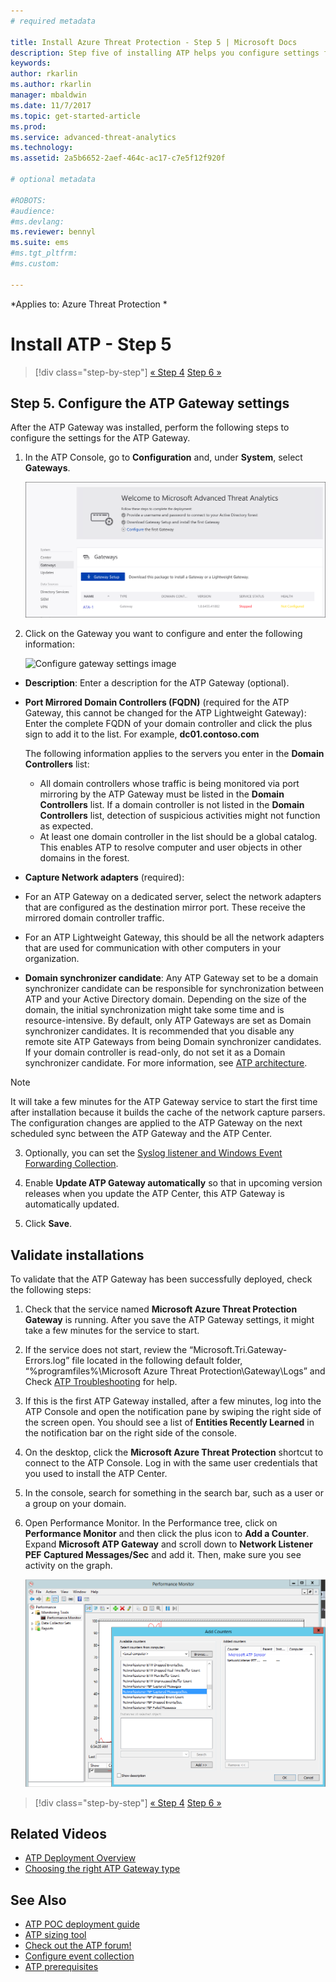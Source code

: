 ```yaml
---
# required metadata

title: Install Azure Threat Protection - Step 5 | Microsoft Docs
description: Step five of installing ATP helps you configure settings for your ATP Gateway.
keywords:
author: rkarlin
ms.author: rkarlin
manager: mbaldwin
ms.date: 11/7/2017
ms.topic: get-started-article
ms.prod:
ms.service: advanced-threat-analytics
ms.technology:
ms.assetid: 2a5b6652-2aef-464c-ac17-c7e5f12f920f

# optional metadata

#ROBOTS:
#audience:
#ms.devlang:
ms.reviewer: bennyl
ms.suite: ems
#ms.tgt_pltfrm:
#ms.custom:

---
```


*Applies to: Azure Threat Protection *



# Install ATP - Step 5

>[!div class="step-by-step"]
[« Step 4](install-ata-step4.md)
[Step 6 »](install-ata-step6.md)


## Step 5. Configure the ATP Gateway settings
After the ATP Gateway was installed, perform the following steps to configure the settings for the ATP Gateway.

1.  In the ATP Console, go to **Configuration** and, under **System**, select **Gateways**.
   
     ![Configure gateway settings image](media/ata-gw-config-1.png)


2.  Click on the Gateway you want to configure and enter the following information:

    ![Configure gateway settings image](media/ATP-Gateways-config-2.png)

  - **Description**: Enter a description for the ATP Gateway (optional).
  - **Port Mirrored Domain Controllers (FQDN)** (required for the ATP Gateway, this cannot be changed for the ATP Lightweight Gateway): Enter the complete FQDN of your domain controller and click the plus sign to add it to the list. For example,  **dc01.contoso.com**

      The following information applies to the servers you enter in the **Domain Controllers** list:
      - All domain controllers whose traffic is being monitored via port mirroring by the ATP Gateway must be listed in the **Domain Controllers** list. If a domain controller is not listed in the **Domain Controllers** list, detection of suspicious activities might not function as expected.
      - At least one domain controller in the list should be a global catalog. This enables ATP to resolve computer and user objects in other domains in the forest.

  - **Capture Network adapters** (required):
  - For an ATP Gateway on a dedicated server, select the network adapters that are configured as the destination mirror port. These receive the mirrored domain controller traffic.
  - For an ATP Lightweight Gateway, this should be all the network adapters that are used for communication with other computers in your organization.


  - **Domain synchronizer candidate**: Any ATP Gateway set to be a domain synchronizer candidate can be responsible for synchronization between ATP and your Active Directory domain. Depending on the size of the domain, the initial synchronization might take some time and is resource-intensive. By default, only ATP Gateways are set as Domain synchronizer candidates.
   It is recommended that you disable any remote site ATP Gateways from being Domain synchronizer candidates.
   If your domain controller is read-only, do not set it as a Domain synchronizer candidate. For more information, see [ATP architecture](ata-architecture.md#ata-lightweight-gateway-features).

  > [!NOTE] 
  > It will take a few minutes for the ATP Gateway service to start the first time after installation because it builds the cache of the network capture parsers.
  > The configuration changes are applied to the ATP Gateway on the next scheduled sync between the ATP Gateway and the ATP Center.

3. Optionally, you can set the [Syslog listener and Windows Event Forwarding Collection](configure-event-collection.md). 
4. Enable **Update ATP Gateway automatically** so that in upcoming version releases when you update the ATP Center, this ATP Gateway is automatically updated.

5. Click **Save**.


## Validate installations
To validate that the ATP Gateway has been successfully deployed, check the following steps:

1.  Check that the service named **Microsoft Azure Threat Protection Gateway** is running. After you save the ATP Gateway settings, it might take a few minutes for the service to start.

2.  If the service does not start, review the “Microsoft.Tri.Gateway-Errors.log” file located in the following default folder, “%programfiles%\Microsoft Azure Threat Protection\Gateway\Logs” and Check [ATP Troubleshooting](troubleshooting-ata-known-errors.md) for help.

3.  If this is the first ATP Gateway installed, after a few minutes, log into the ATP Console and open the notification pane by swiping the right side of the screen open. You should see a list of **Entities Recently Learned** in the notification bar on the right side of the console.

4.  On the desktop, click the **Microsoft Azure Threat Protection** shortcut to connect to the ATP Console. Log in with the same user credentials that you used to install the ATP Center.
5.  In the console, search for something in the search bar, such as a user or a group on your domain.
6.  Open Performance Monitor. In the Performance tree, click on **Performance Monitor** and then click the plus icon to **Add a Counter**. Expand **Microsoft ATP Gateway** and scroll down to **Network Listener PEF Captured Messages/Sec** and add it. Then, make sure you see activity on the graph.

    ![Add performance counters image](media/ATP-performance-monitoring-add-counters.png)


>[!div class="step-by-step"]
[« Step 4](install-ata-step4.md)
[Step 6 »](install-ata-step6.md)



## Related Videos
- [ATP Deployment Overview](https://channel9.msdn.com/Shows/Microsoft-Security/Overview-of-ATP-Deployment-in-10-Minutes)
- [Choosing the right ATP Gateway type](https://channel9.msdn.com/Shows/Microsoft-Security/ATP-Deployment-Choose-the-Right-Gateway-Type)


## See Also
- [ATP POC deployment guide](http://aka.ms/atapoc)
- [ATP sizing tool](http://aka.ms/atasizingtool)
- [Check out the ATP forum!](https://social.technet.microsoft.com/Forums/security/home?forum=mata)
- [Configure event collection](configure-event-collection.md)
- [ATP prerequisites](ata-prerequisites.md)

